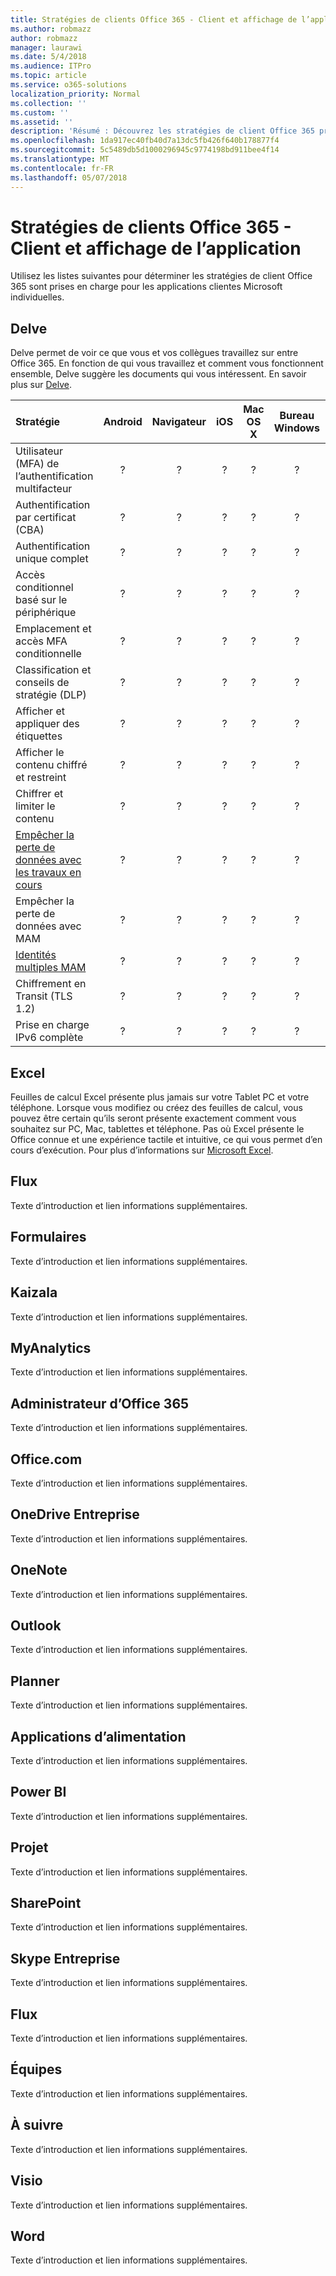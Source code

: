 ```yaml
---
title: Stratégies de clients Office 365 - Client et affichage de l’application
ms.author: robmazz
author: robmazz
manager: laurawi
ms.date: 5/4/2018
ms.audience: ITPro
ms.topic: article
ms.service: o365-solutions
localization_priority: Normal
ms.collection: ''
ms.custom: ''
ms.assetid: ''
description: 'Résumé : Découvrez les stratégies de client Office 365 pris en charge par les navigateurs, Android, iOS, Mac OS X, Windows et Windows Mobile.'
ms.openlocfilehash: 1da917ec40fb40d7a13dc5fb426f640b178877f4
ms.sourcegitcommit: 5c5489db5d1000296945c9774198bd911bee4f14
ms.translationtype: MT
ms.contentlocale: fr-FR
ms.lasthandoff: 05/07/2018
---
```

# <a name="office-365-client-policies---client-and-app-view"></a>Stratégies de clients Office 365 - Client et affichage de l’application
Utilisez les listes suivantes pour déterminer les stratégies de client Office 365 sont prises en charge pour les applications clientes Microsoft individuelles.

## <a name="delve"></a>Delve
Delve permet de voir ce que vous et vos collègues travaillez sur entre Office 365. En fonction de qui vous travaillez et comment vous fonctionnent ensemble, Delve suggère les documents qui vous intéressent. En savoir plus sur [Delve](https://support.office.com/en-us/article/What-is-Office-Delve-1315665a-c6af-4409-a28d-49f8916878ca).

|**Stratégie**|**Android**|**Navigateur**|**iOS**|**Mac OS X**|**Bureau Windows**|**10 de Windows Mobile**|**Applications modernes Windows 10**|
|:-----|:-----:|:------:|:------:|:-----:|:-----:|:-----:|:-----:|
| Utilisateur (MFA) de l’authentification multifacteur | ? | ? | ? | ? | ? | ? | ? |
| Authentification par certificat (CBA) | ? | ? | ? | ? | ? | ? | ? |
| Authentification unique complet | ? | ? | ? | ? | ? | ? | ? |
| Accès conditionnel basé sur le périphérique | ? | ? | ? | ? | ? | ? | ? |
| Emplacement et accès MFA conditionnelle | ? | ? | ? | ? | ? | ? | ? |
| Classification et conseils de stratégie (DLP) | ? | ? | ? | ? | ? | ? | ? |
| Afficher et appliquer des étiquettes | ? | ? | ? | ? | ? | ? | ? |
| Afficher le contenu chiffré et restreint | ? | ? | ? | ? | ? | ? | ? |
| Chiffrer et limiter le contenu | ? | ? | ? | ? | ? | ? | ? |
| [Empêcher la perte de données avec les travaux en cours](https://docs.microsoft.com/en-us/windows/security/information-protection/windows-information-protection/protect-enterprise-data-using-wip) | ? | ? | ? | ? | ? | ? | ? |
| Empêcher la perte de données avec MAM | ? | ? | ? | ? | ? | ? | ? |
| [Identités multiples MAM](https://docs.microsoft.com/en-us/enterprise-mobility-security/solutions/fasttrack-how-to-use-apps-with-multi-identity-support) | ? | ? | ? | ? | ? | ? | ? |
| Chiffrement en Transit (TLS 1.2) | ? | ? | ? | ? | ? | ? | ? |
| Prise en charge IPv6 complète | ? | ? | ? | ? | ? | ? | ? |

## <a name="excel"></a>Excel
Feuilles de calcul Excel présente plus jamais sur votre Tablet PC et votre téléphone. Lorsque vous modifiez ou créez des feuilles de calcul, vous pouvez être certain qu’ils seront présente exactement comment vous souhaitez sur PC, Mac, tablettes et téléphone. Pas où Excel présente le Office connue et une expérience tactile et intuitive, ce qui vous permet d’en cours d’exécution. Pour plus d’informations sur [Microsoft Excel](https://support.office.com/en-us/excel).

## <a name="flow"></a>Flux
Texte d’introduction et lien informations supplémentaires.

## <a name="forms"></a>Formulaires
Texte d’introduction et lien informations supplémentaires.

## <a name="kaizala"></a>Kaizala
Texte d’introduction et lien informations supplémentaires.

## <a name="myanalytics"></a>MyAnalytics
Texte d’introduction et lien informations supplémentaires.

## <a name="office-365-admin"></a>Administrateur d’Office 365
Texte d’introduction et lien informations supplémentaires.

## <a name="officecom"></a>Office.com
Texte d’introduction et lien informations supplémentaires.

## <a name="onedrive-for-business"></a>OneDrive Entreprise
Texte d’introduction et lien informations supplémentaires.

## <a name="onenote"></a> OneNote
Texte d’introduction et lien informations supplémentaires.

## <a name="outlook"></a>Outlook
Texte d’introduction et lien informations supplémentaires.

## <a name="planner"></a>Planner
Texte d’introduction et lien informations supplémentaires.

## <a name="power-apps"></a>Applications d’alimentation
Texte d’introduction et lien informations supplémentaires.

## <a name="power-bi"></a>Power BI
Texte d’introduction et lien informations supplémentaires.

## <a name="project"></a>Projet
Texte d’introduction et lien informations supplémentaires.

## <a name="sharepoint"></a>SharePoint
Texte d’introduction et lien informations supplémentaires.

## <a name="skype-for-business"></a>Skype Entreprise
Texte d’introduction et lien informations supplémentaires.

## <a name="stream"></a>Flux
Texte d’introduction et lien informations supplémentaires.

## <a name="teams"></a>Équipes
Texte d’introduction et lien informations supplémentaires.

## <a name="to-do"></a>À suivre
Texte d’introduction et lien informations supplémentaires.

## <a name="visio"></a>Visio
Texte d’introduction et lien informations supplémentaires.

## <a name="word"></a>Word
Texte d’introduction et lien informations supplémentaires.



